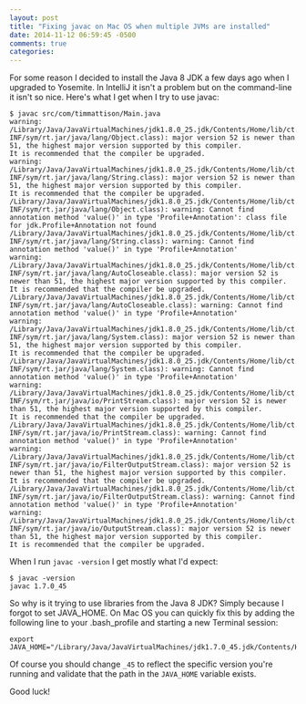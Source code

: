 ```yaml
---
layout: post
title: "Fixing javac on Mac OS when multiple JVMs are installed"
date: 2014-11-12 06:59:45 -0500
comments: true
categories: 
---
```

For some reason I decided to install the Java 8 JDK a few days ago when I upgraded to Yosemite.  In IntelliJ it isn't a problem but on the command-line it isn't so nice.  Here's what I get when I try to use javac:

``` console
$ javac src/com/timmattison/Main.java 
warning: /Library/Java/JavaVirtualMachines/jdk1.8.0_25.jdk/Contents/Home/lib/ct.sym(META-INF/sym/rt.jar/java/lang/Object.class): major version 52 is newer than 51, the highest major version supported by this compiler.
It is recommended that the compiler be upgraded.
warning: /Library/Java/JavaVirtualMachines/jdk1.8.0_25.jdk/Contents/Home/lib/ct.sym(META-INF/sym/rt.jar/java/lang/String.class): major version 52 is newer than 51, the highest major version supported by this compiler.
It is recommended that the compiler be upgraded.
/Library/Java/JavaVirtualMachines/jdk1.8.0_25.jdk/Contents/Home/lib/ct.sym(META-INF/sym/rt.jar/java/lang/Object.class): warning: Cannot find annotation method 'value()' in type 'Profile+Annotation': class file for jdk.Profile+Annotation not found
/Library/Java/JavaVirtualMachines/jdk1.8.0_25.jdk/Contents/Home/lib/ct.sym(META-INF/sym/rt.jar/java/lang/String.class): warning: Cannot find annotation method 'value()' in type 'Profile+Annotation'
warning: /Library/Java/JavaVirtualMachines/jdk1.8.0_25.jdk/Contents/Home/lib/ct.sym(META-INF/sym/rt.jar/java/lang/AutoCloseable.class): major version 52 is newer than 51, the highest major version supported by this compiler.
It is recommended that the compiler be upgraded.
/Library/Java/JavaVirtualMachines/jdk1.8.0_25.jdk/Contents/Home/lib/ct.sym(META-INF/sym/rt.jar/java/lang/AutoCloseable.class): warning: Cannot find annotation method 'value()' in type 'Profile+Annotation'
warning: /Library/Java/JavaVirtualMachines/jdk1.8.0_25.jdk/Contents/Home/lib/ct.sym(META-INF/sym/rt.jar/java/lang/System.class): major version 52 is newer than 51, the highest major version supported by this compiler.
It is recommended that the compiler be upgraded.
/Library/Java/JavaVirtualMachines/jdk1.8.0_25.jdk/Contents/Home/lib/ct.sym(META-INF/sym/rt.jar/java/lang/System.class): warning: Cannot find annotation method 'value()' in type 'Profile+Annotation'
warning: /Library/Java/JavaVirtualMachines/jdk1.8.0_25.jdk/Contents/Home/lib/ct.sym(META-INF/sym/rt.jar/java/io/PrintStream.class): major version 52 is newer than 51, the highest major version supported by this compiler.
It is recommended that the compiler be upgraded.
/Library/Java/JavaVirtualMachines/jdk1.8.0_25.jdk/Contents/Home/lib/ct.sym(META-INF/sym/rt.jar/java/io/PrintStream.class): warning: Cannot find annotation method 'value()' in type 'Profile+Annotation'
warning: /Library/Java/JavaVirtualMachines/jdk1.8.0_25.jdk/Contents/Home/lib/ct.sym(META-INF/sym/rt.jar/java/io/FilterOutputStream.class): major version 52 is newer than 51, the highest major version supported by this compiler.
It is recommended that the compiler be upgraded.
/Library/Java/JavaVirtualMachines/jdk1.8.0_25.jdk/Contents/Home/lib/ct.sym(META-INF/sym/rt.jar/java/io/FilterOutputStream.class): warning: Cannot find annotation method 'value()' in type 'Profile+Annotation'
warning: /Library/Java/JavaVirtualMachines/jdk1.8.0_25.jdk/Contents/Home/lib/ct.sym(META-INF/sym/rt.jar/java/io/OutputStream.class): major version 52 is newer than 51, the highest major version supported by this compiler.
It is recommended that the compiler be upgraded.
```

When I run `javac -version` I get mostly what I'd expect:

``` console
$ javac -version
javac 1.7.0_45
```

So why is it trying to use libraries from the Java 8 JDK?  Simply because I forgot to set JAVA_HOME.  On Mac OS you can quickly fix this by adding the following line to your .bash_profile and starting a new Terminal session:

```
export JAVA_HOME="/Library/Java/JavaVirtualMachines/jdk1.7.0_45.jdk/Contents/Home/"
```

Of course you should change `_45` to reflect the specific version you're running and validate that the path in the `JAVA_HOME` variable exists.

Good luck!